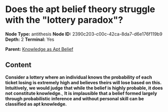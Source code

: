 # Does the apt belief theory struggle with the "lottery paradox"?

**Node Type:** antithesis
**Node ID:** 2390c203-c00c-42ca-8da7-d6e176f119b9
**Depth:** 2
**Terminal:** Yes

**Parent:** [Knowledge as Apt Belief](knowledge-as-apt-belief.md)

## Content

**Consider a lottery where an individual knows the probability of each ticket losing is extremely high and believes theirs will lose based on this. Intuitively, we would judge that while the belief is highly probable, it does not constitute knowledge.**, **It is implausible that a belief formed largely through probabilistic inference and without personal skill can be classified as apt knowledge.**
